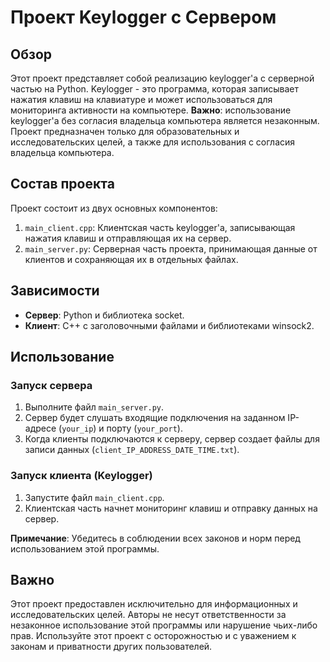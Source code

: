 # Проект Keylogger с Сервером

## Обзор
Этот проект представляет собой реализацию keylogger'а с серверной частью на Python. Keylogger - это программа, которая записывает нажатия клавиш на клавиатуре и может использоваться для мониторинга активности на компьютере. **Важно**: использование keylogger'а без согласия владельца компьютера является незаконным. Проект предназначен только для образовательных и исследовательских целей, а также для использования с согласия владельца компьютера.

## Состав проекта
Проект состоит из двух основных компонентов:
1. `main_client.cpp`: Клиентская часть keylogger'а, записывающая нажатия клавиш и отправляющая их на сервер.
2. `main_server.py`: Серверная часть проекта, принимающая данные от клиентов и сохраняющая их в отдельных файлах.

## Зависимости
- **Сервер**: Python и библиотека socket.
- **Клиент**: C++ с заголовочными файлами и библиотеками winsock2.

## Использование
### Запуск сервера
1. Выполните файл `main_server.py`.
2. Сервер будет слушать входящие подключения на заданном IP-адресе (`your_ip`) и порту (`your_port`).
3. Когда клиенты подключаются к серверу, сервер создает файлы для записи данных (`client_IP_ADDRESS_DATE_TIME.txt`).

### Запуск клиента (Keylogger)
1. Запустите файл `main_client.cpp`.
2. Клиентская часть начнет мониторинг клавиш и отправку данных на сервер.

**Примечание**: Убедитесь в соблюдении всех законов и норм перед использованием этой программы.

## Важно
Этот проект предоставлен исключительно для информационных и исследовательских целей. Авторы не несут ответственности за незаконное использование этой программы или нарушение чьих-либо прав. Используйте этот проект с осторожностью и с уважением к законам и приватности других пользователей.
